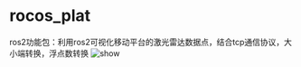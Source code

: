 # rocos_plat
ros2功能包：利用ros2可视化移动平台的激光雷达数据点，结合tcp通信协议，大小端转换，浮点数转换
<img src="https://github.com/cheng9911/rocos_plat/tree/main/images/1.gif" alt="show" />
